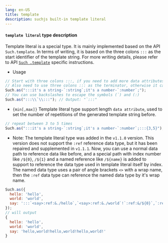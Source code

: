 ```yaml
---
lang: en-US
title: template
description: suchjs built-in template literal
---
```


#### `template literal` type description <Badge text=">= 1.1.0" /> 

Template literal is a special type. It is mainly implemented based on the API `Such.template`. In terms of writing, it is based on the three colons `:::` as the start identifier of the template string. For more writing details, please refer to API [`Such .template`](../api.md#such-template) specific instructions.

- Usage

```javascript
// Start with three colons :::, if you need to add more data attributes later
// Also need to use three colons ::: as the terminator, otherwise it can be omitted
Such.as(":::it's a string-`:string`;it's a number-`:number`;");
// You can use backslashes to escape the symbols (`) and (:)
Such.as(":::\\`\\:::"); // Output: "`:::"
```

- `{min[,max]}` Template literal type support length `data attribute`, used to set the number of repetitions of the generated template string before.

```javascript
// repeat between 3 to 5 times
Such.as(":::it's a string-`:string`;it's a number-`:number`;:::{3,5}");
```


- Note: The template literal type was added in the `v1.1.0` version. This version does not support the `:ref` reference data type, but it has been repaired and supplemented in `v1.1.1`. Now, you can use a normal data path to reference data like before, and a special path with index number like `/${0}`, `/${1}` and  a named reference like `/${name}` is added to support to reference the data type used in template literal itself by index. The named data type uses a pair of angle brackets `<>` with a wrap name, then the `:ref` data type can reference the named data type by it's wrap name. 

```javascript
Such.as({
  hello: 'hello',
  world: 'world',
  say: ':::`<say>:ref:&./hello`,`<say>:ref:&./world`!`:ref:&/${0}`,`:ref:&/${1}`!`:ref:&/${say}:@join(",")`!'
});
// will output
{
  hello: 'hello',
  world: 'world',
  say: 'hello,world!hello,world!hello,world!'
}
```
